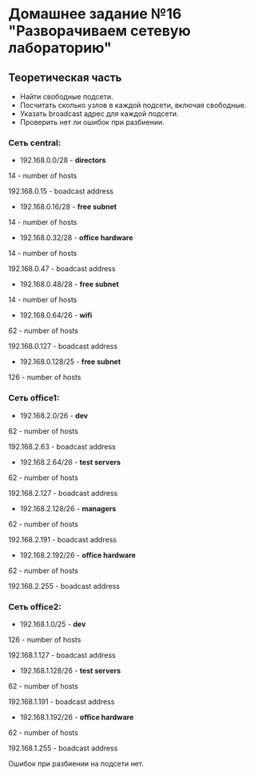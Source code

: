 # Домашнее задание №16 "Разворачиваем сетевую лабораторию"

## Теоретическая часть

- Найти свободные подсети.
- Посчитать сколько узлов в каждой подсети, включая свободные.
- Указать broadcast адрес для каждой подсети.
- Проверить нет ли ошибок при разбиении.


### Сеть central:

- 192.168.0.0/28 - **directors**

14 - number of hosts

192.168.0.15 - boadcast address

- 192.168.0.16/28 - **free subnet**

14 - number of hosts

- 192.168.0.32/28 - **office hardware**

14 - number of hosts

192.168.0.47 - boadcast address

- 192.168.0.48/28 - **free subnet**

14 - number of hosts

- 192.168.0.64/26 - **wifi**

62 - number of hosts

192.168.0.127 - boadcast address

- 192.168.0.128/25 - **free subnet**

126 - number of hosts


### Сеть office1:

- 192.168.2.0/26 - **dev**

62 - number of hosts

192.168.2.63 - boadcast address

- 192.168.2.64/26 - **test servers**

62 - number of hosts

192.168.2.127 - boadcast address

- 192.168.2.128/26 - **managers**

62 - number of hosts

192.168.2.191 - boadcast address

- 192.168.2.192/26 - **office hardware**

62 - number of hosts

192.168.2.255 - boadcast address


### Сеть office2:

- 192.168.1.0/25 - **dev**

126 - number of hosts

192.168.1.127 - boadcast address

- 192.168.1.128/26 - **test servers**

62 - number of hosts

192.168.1.191 - boadcast address

- 192.168.1.192/26 - **office hardware**

62 - number of hosts

192.168.1.255 - boadcast address

Ошибок при разбиении на подсети нет.